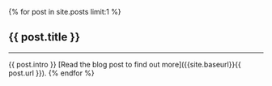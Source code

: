{% for post in site.posts limit:1 %}
## {{ post.title }}
* * *

{{ post.intro }}
[Read the blog post to find out more]({{site.baseurl}}{{ post.url }}).
{% endfor %}
